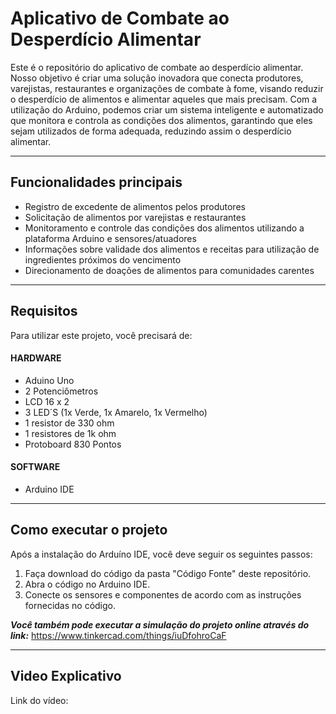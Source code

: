 # Aplicativo de Combate ao Desperdício Alimentar

Este é o repositório do aplicativo de combate ao desperdício alimentar. Nosso objetivo é criar uma solução inovadora que conecta produtores, varejistas, restaurantes e organizações de combate à fome, visando reduzir o desperdício de alimentos e alimentar aqueles que mais precisam. Com a utilização do Arduino, podemos criar um sistema inteligente e automatizado que monitora e controla as condições dos alimentos, garantindo que eles sejam utilizados de forma adequada, reduzindo assim o desperdício alimentar.
___

## Funcionalidades principais

- Registro de excedente de alimentos pelos produtores
- Solicitação de alimentos por varejistas e restaurantes
- Monitoramento e controle das condições dos alimentos utilizando a plataforma Arduino e sensores/atuadores
- Informações sobre validade dos alimentos e receitas para utilização de ingredientes próximos do vencimento
- Direcionamento de doações de alimentos para comunidades carentes

___
   
## Requisitos

Para utilizar este projeto, você precisará de:

   #### HARDWARE  

   - Aduino Uno 
   - 2 Potenciômetros
   - LCD 16 x 2
   - 3 LED´S (1x Verde, 1x Amarelo, 1x Vermelho)
   - 1 resistor de 330 ohm
   - 1 resistores de 1k ohm
   - Protoboard 830 Pontos

   #### SOFTWARE 

   - Arduino IDE
   
___
## Como executar o projeto

Após a instalação do Arduíno IDE, você deve seguir os seguintes passos:

1. Faça download do código da pasta "Código Fonte" deste repositório.
2. Abra o código no Arduino IDE.
3. Conecte os sensores e componentes de acordo com as instruções fornecidas no código.

***Você também pode executar a simulação do projeto online através do link:*** https://www.tinkercad.com/things/iuDfohroCaF
___

## Video Explicativo
Link do vídeo: 